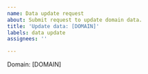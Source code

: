 ```yaml
---
name: Data update request
about: Submit request to update domain data.
title: 'Update data: [DOMAIN]'
labels: data update
assignees: ''

---
```


Domain: [DOMAIN]
